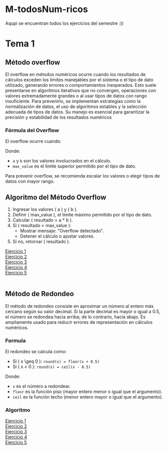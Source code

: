 # M-todosNum-ricos
Aqupi se encuentran todos los ejercicios del semestre :))

# Tema 1
## Método overflow
El overflow en métodos numéricos ocurre cuando los resultados de cálculos exceden los límites manejables por el sistema o el tipo de dato utilizado, generando errores o comportamientos inesperados. Esto suele presentarse en algoritmos iterativos que no convergen, operaciones con valores extremadamente grandes o al usar tipos de datos con rango insuficiente. Para prevenirlo, se implementan estrategias como la normalización de datos, el uso de algoritmos estables y la selección adecuada de tipos de datos. Su manejo es esencial para garantizar la precisión y estabilidad de los resultados numéricos <br>
### Fórmula del Overflow
El overflow ocurre cuando:

Donde:
- `a` y `b` son los valores involucrados en el cálculo.
- `max_value` es el límite superior permitido por el tipo de dato.

Para prevenir overflow, se recomienda escalar los valores o elegir tipos de datos con mayor rango.

## Algoritmo del Método Overflow

1. Ingresar los valores \( a \) y \( b \).
2. Definir \( max\_value \), el límite máximo permitido por el tipo de dato.
3. Calcular \( resultado = a * b \).
4. Si \( resultado > max\_value \):
   - Mostrar mensaje: "Overflow detectado".
   - Detener el cálculo o ajustar valores.
5. Si no, retornar \( resultado \).

<a href="/Tema1/Overflow/Imple (1).java">Ejercicio 1</a><br>
<a href="/Tema1/Overflow/Imple (2).java">Ejercicio 2</a><br>
<a href="/Tema1/Overflow/Imple (3).java">Ejercicio 3</a><br>
<a href="/Tema1/Overflow/Imple (4).java">Ejercicio 4</a><br>
<a href="/Tema1/Overflow/Imple (5).java">Ejercicio 5</a><br>
<br>
## Método de Redondeo
El método de redondeo consiste en aproximar un número al entero más cercano según su valor decimal. Si la parte decimal es mayor o igual a 0.5, el número se redondea hacia arriba; de lo contrario, hacia abajo. Es ampliamente usado para reducir errores de representación en cálculos numéricos.
### Formula
El redondeo se calcula como:

- Si \( x \geq 0 \): `round(x) = floor(x + 0.5)`
- Si \( x < 0 \): `round(x) = ceil(x - 0.5)`

Donde:
- `x` es el número a redondear.
- `floor` es la función piso (mayor entero menor o igual que el argumento).
- `ceil` es la función techo (menor entero mayor o igual que el argumento).

### Algoritmo

<a href="/Tema1/Redondeo/Codigo1.java">Ejercicio 1</a><br>
<a href="/Tema1/Redondeo/Codigo2.java">Ejercicio 2</a><br>
<a href="/Tema1/Redondeo/Codigo3.java">Ejercicio 3</a><br>
<a href="/Tema1/Redondeo/Codigo4.java">Ejercicio 4</a><br>
<a href="/Tema1/Redondeo/Codigo5.java">Ejercicio 5</a><br>


